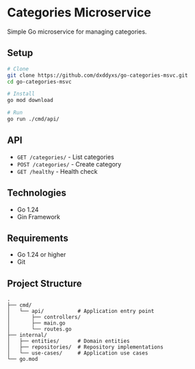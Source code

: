 # Categories Microservice

Simple Go microservice for managing categories.

## Setup

```bash
# Clone
git clone https://github.com/dxddyxs/go-categories-msvc.git
cd go-categories-msvc

# Install
go mod download

# Run
go run ./cmd/api/
```

## API

- `GET /categories/` - List categories
- `POST /categories/` - Create category
- `GET /healthy` - Health check

## Technologies

- Go 1.24
- Gin Framework

## Requirements

- Go 1.24 or higher
- Git

## Project Structure

```
.
├── cmd/
│   └── api/           # Application entry point
│       ├── controllers/
│       ├── main.go
│       └── routes.go
├── internal/
│   ├── entities/      # Domain entities
│   ├── repositories/  # Repository implementations
│   └── use-cases/     # Application use cases
└── go.mod
```
